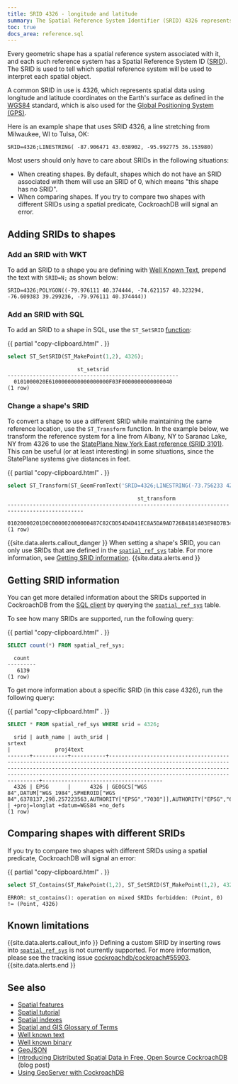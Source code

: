 ```yaml
---
title: SRID 4326 - longitude and latitude
summary: The Spatial Reference System Identifier (SRID) 4326 represents spatial data using latitude and longitude coordinates on the Earth's surface.
toc: true
docs_area: reference.sql
---
```


Every geometric shape has a spatial reference system associated with it, and each such reference system has a Spatial Reference System ID ([SRID](spatial-glossary.html#srid)).  The SRID is used to tell which spatial reference system will be used to interpret each spatial object.

A common SRID in use is 4326, which represents spatial data using longitude and latitude coordinates on the Earth's surface as defined in the [WGS84](spatial-glossary.html#wgs84) standard, which is also used for the [Global Positioning System (GPS)](https://en.wikipedia.org/wiki/Global_Positioning_System).

Here is an example shape that uses SRID 4326, a line stretching from Milwaukee, WI to Tulsa, OK:

~~~
SRID=4326;LINESTRING( -87.906471 43.038902, -95.992775 36.153980)
~~~

Most users should only have to care about SRIDs in the following situations:

- When creating shapes.  By default, shapes which do not have an SRID associated with them will use an SRID of 0, which means "this shape has no SRID".
- When comparing shapes. If you try to compare two shapes with different SRIDs using a spatial predicate, CockroachDB will signal an error.

## Adding SRIDs to shapes

### Add an SRID with WKT

To add an SRID to a shape you are defining with [Well Known Text](well-known-text.html), prepend the text with `SRID=N;` as shown below:

~~~
SRID=4326;POLYGON((-79.976111 40.374444, -74.621157 40.323294, -76.609383 39.299236, -79.976111 40.374444))
~~~

### Add an SRID with SQL

To add an SRID to a shape in SQL, use the `ST_SetSRID` [function](functions-and-operators.html#spatial-functions):

{{ partial "copy-clipboard.html" . }}
~~~ sql
select ST_SetSRID(ST_MakePoint(1,2), 4326);
~~~

~~~
                      st_setsrid
------------------------------------------------------
  0101000020E6100000000000000000F03F0000000000000040
(1 row)
~~~

### Change a shape's SRID

To convert a shape to use a different SRID while maintaining the same reference location, use the `ST_Transform` function.  In the example below, we transform the reference system for a line from Albany, NY to Saranac Lake, NY from 4326 to use the [StatePlane New York East reference (SRID 3101)](https://epsg.io/102715).  This can be useful (or at least interesting) in some situations, since the StatePlane systems give distances in feet.

{{ partial "copy-clipboard.html" . }}
~~~ sql
select ST_Transform(ST_GeomFromText('SRID=4326;LINESTRING(-73.756233 42.652580, -74.130833 44.326111)'),3101);
~~~

~~~
                                         st_transform
----------------------------------------------------------------------------------------------
  01020000201D0C000002000000487C82CDD54D4D41EC8A5DA9AD726B4181403E98D7B34C417A15F9897C116B41
(1 row)
~~~

{{site.data.alerts.callout_danger }}
When setting a shape's SRID, you can only use SRIDs that are defined in the [`spatial_ref_sys`](spatial-glossary.html#spatial_ref_sys) table.  For more information, see [Getting SRID information](#getting-srid-information).
{{site.data.alerts.end }}

## Getting SRID information

You can get more detailed information about the SRIDs supported in CockroachDB from the [SQL client](cockroach-sql.html) by querying the [`spatial_ref_sys`](spatial-glossary.html#spatial_ref_sys) table.

To see how many SRIDs are supported, run the following query:

{{ partial "copy-clipboard.html" . }}
~~~ sql
SELECT count(*) FROM spatial_ref_sys;
~~~

~~~
  count
---------
   6139
(1 row)
~~~

To get more information about a specific SRID (in this case 4326), run the following query:

{{ partial "copy-clipboard.html" . }}
~~~ sql
SELECT * FROM spatial_ref_sys WHERE srid = 4326;
~~~

~~~
  srid | auth_name | auth_srid |                                                                                                                              srtext                                                                                                                              |              proj4text
-------+-----------+-----------+------------------------------------------------------------------------------------------------------------------------------------------------------------------------------------------------------------------------------------------------------------------+--------------------------------------
  4326 | EPSG      |      4326 | GEOGCS["WGS 84",DATUM["WGS_1984",SPHEROID["WGS 84",6378137,298.257223563,AUTHORITY["EPSG","7030"]],AUTHORITY["EPSG","6326"]],PRIMEM["Greenwich",0,AUTHORITY["EPSG","8901"]],UNIT["degree",0.0174532925199433,AUTHORITY["EPSG","9122"]],AUTHORITY["EPSG","4326"]] | +proj=longlat +datum=WGS84 +no_defs
(1 row)
~~~

## Comparing shapes with different SRIDs

If you try to compare two shapes with different SRIDs using a spatial predicate, CockroachDB will signal an error:

{{ partial "copy-clipboard.html" . }}
~~~ sql
select ST_Contains(ST_MakePoint(1,2), ST_SetSRID(ST_MakePoint(1,2), 4326));
~~~

~~~
ERROR: st_contains(): operation on mixed SRIDs forbidden: (Point, 0) != (Point, 4326)
~~~

## Known limitations

{{site.data.alerts.callout_info }}
Defining a custom SRID by inserting rows into [`spatial_ref_sys`](spatial-glossary.html#spatial_ref_sys) is not currently supported.  For more information, please see the tracking issue [cockroachdb/cockroach#55903](https://github.com/cockroachdb/cockroach/issues/55903).
{{site.data.alerts.end }}

## See also

- [Spatial features](spatial-features.html)
- [Spatial tutorial](spatial-tutorial.html)
- [Spatial indexes](spatial-indexes.html)
- [Spatial and GIS Glossary of Terms](spatial-glossary.html)
- [Well known text](well-known-text.html)
- [Well known binary](well-known-binary.html)
- [GeoJSON](geojson.html)
- [Introducing Distributed Spatial Data in Free, Open Source CockroachDB](https://www.cockroachlabs.com/blog/spatial-data/) (blog post)
- [Using GeoServer with CockroachDB](geoserver.html)
